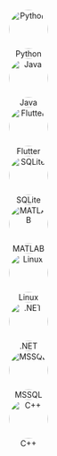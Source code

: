 <p align="center" style="display:flex; justify-content:center; flex-wrap:wrap; gap:20px; align-items:center;">
  <div style="text-align:center;">
    <img src="https://cdn.jsdelivr.net/gh/devicons/devicon@latest/icons/python/python-original.svg" alt="Python" width="70" style="border-radius:50%; transition:0.3s;"/>
    <div>Python</div>
  </div>
  <div style="text-align:center;">
    <img src="https://cdn.jsdelivr.net/gh/devicons/devicon@latest/icons/java/java-original.svg" alt="Java" width="70" style="border-radius:50%; transition:0.3s;"/>
    <div>Java</div>
  </div>
  <div style="text-align:center;">
    <img src="https://cdn.jsdelivr.net/gh/devicons/devicon@latest/icons/flutter/flutter-original.svg" alt="Flutter" width="70" style="border-radius:50%; transition:0.3s;"/>
    <div>Flutter</div>
  </div>
  <div style="text-align:center;">
    <img src="https://cdn.jsdelivr.net/gh/devicons/devicon@latest/icons/sqlite/sqlite-original.svg" alt="SQLite" width="70" style="border-radius:50%; transition:0.3s;"/>
    <div>SQLite</div>
  </div>
  <div style="text-align:center;">
    <img src="https://cdn.jsdelivr.net/gh/devicons/devicon@latest/icons/matlab/matlab-original.svg" alt="MATLAB" width="70" style="border-radius:50%; transition:0.3s;"/>
    <div>MATLAB</div>
  </div>
  <div style="text-align:center;">
    <img src="https://cdn.jsdelivr.net/gh/devicons/devicon@latest/icons/linux/linux-original.svg" alt="Linux" width="70" style="border-radius:50%; transition:0.3s;"/>
    <div>Linux</div>
  </div>
  <div style="text-align:center;">
    <img src="https://skillicons.dev/icons?i=dotnet" alt=".NET" width="70" style="border-radius:50%; transition:0.3s;"/>
    <div>.NET</div>
  </div>
  <div style="text-align:center;">
    <img src="https://cdn.jsdelivr.net/gh/devicons/devicon@latest/icons/microsoftsqlserver/microsoftsqlserver-original.svg" alt="MSSQL" width="70" style="border-radius:50%; transition:0.3s;"/>
    <div>MSSQL</div>
  </div>
  <div style="text-align:center;">
    <img src="https://cdn.jsdelivr.net/gh/devicons/devicon@latest/icons/cplusplus/cplusplus-original.svg" alt="C++" width="70" style="border-radius:50%; transition:0.3s;"/>
    <div>C++</div>
  </div>
</p>

